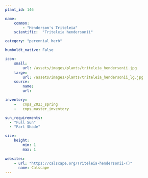 ```yaml
---
plant_id: 146 

name: 
    common:  
        - "Henderson's Triteleia" 
    scientific:  "Triteleia hendersonii"  

category: "perennial herb"

humboldt_native: False

icon: 
    small: 
        url: /assets/images/plants/triteleia_hendersonii.jpg 
    large: 
        url: /assets/images/plants/triteleia_hendersonii_lg.jpg 
    source: 
        name:
        url:

inventory: 
    -   cnps_2023_spring
    -   cnps_master_inventory

sun_requirements:
  - "Full Sun"
  - "Part Shade"

size:
    height: 
        min: 1
        max: 1 
 
websites: 
    - url: "https://calscape.org/Triteleia-hendersonii-()"
      name: Calscape
---
```









